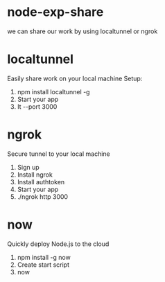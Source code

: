 # node-exp-share
we can share our work by using localtunnel or ngrok
# localtunnel
Easily share work on your local machine
Setup:
1. npm install localtunnel -g
2. Start your app
3. lt --port 3000


# ngrok
Secure tunnel to your local machine
1. Sign up
2. Install ngrok
3. Install authtoken
4. Start your app
5. ./ngrok http 3000

# now
Quickly deploy Node.js to the cloud
1. npm install -g now
2. Create start script
3. now
